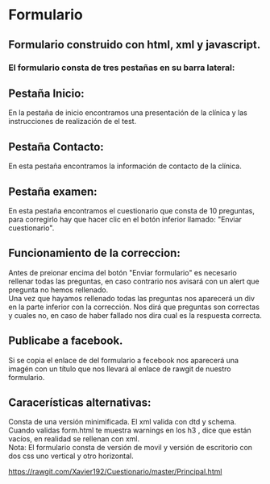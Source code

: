 # Formulario
## Formulario construido con html, xml y javascript.  
### El formulario consta de tres pestañas en su barra lateral:  
## Pestaña Inicio:  
En la pestaña de inicio encontramos una presentación de la clínica y las instrucciones de realización de el test.  
## Pestaña Contacto:  
En esta pestaña encontramos la información de contacto de la clínica.  
## Pestaña examen:  
En esta pestaña encontramos el cuestionario que consta de 10 preguntas, para corregirlo hay que hacer clic en el botón inferior llamado: "Enviar cuestionario".

## Funcionamiento de la correccion:  
Antes de preionar encima del botón "Enviar formulario" es necesario rellenar todas las preguntas, en caso contrario nos avisará con un alert que pregunta no hemos rellenado.  
Una vez que hayamos rellenado todas las preguntas nos aparecerá un div en la parte inferior con la corrección. Nos dirá que preguntas son correctas y cuales no, en caso de haber fallado nos dira cual es la respuesta correcta.  
## Publicabe a facebook.  
Si se copia el enlace de del formulario a fecebook nos aparecerá una imagén con un título que nos llevará al enlace de rawgit de nuestro formulario.
## Caracerísticas alternativas:  
Consta de una versión minimificada. 
El xml valida con dtd y schema.  
Cuando validas form.html te muestra warnings en los h3 , dice que están vacíos, en realidad se rellenan con xml.  
Nota: El formulario consta de versión de movil y versión de escritorio con dos css uno vertical y otro horizontal.

https://rawgit.com/Xavier192/Cuestionario/master/Principal.html

